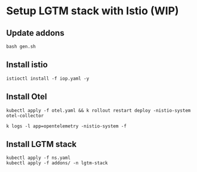 # Setup LGTM stack with Istio (WIP)


## Update addons

```
bash gen.sh
```


## Install istio

```
istioctl install -f iop.yaml -y
```

## Install Otel

```
kubectl apply -f otel.yaml && k rollout restart deploy -nistio-system otel-collector

k logs -l app=opentelemetry -nistio-system -f
```

## Install LGTM stack

```
kubectl apply -f ns.yaml
kubectl apply -f addons/ -n lgtm-stack
```